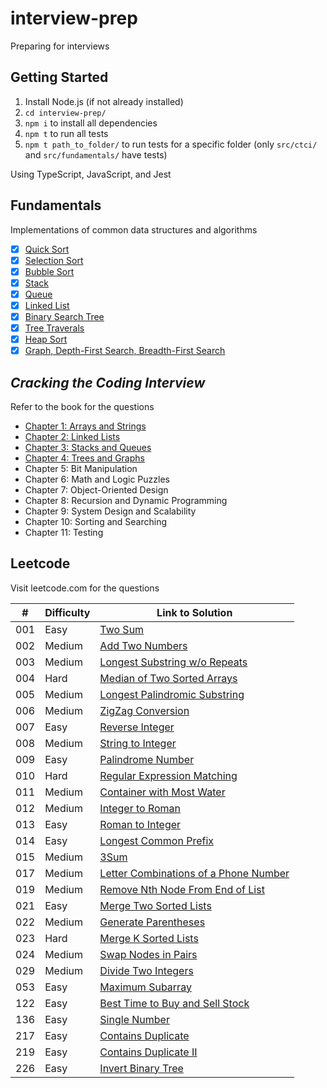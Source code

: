 # interview-prep

Preparing for interviews

## Getting Started

1.  Install Node.js (if not already installed)
2.  `cd interview-prep/`
3.  `npm i` to install all dependencies
4.  `npm t` to run all tests
5.  `npm t path_to_folder/` to run tests for a specific folder (only `src/ctci/` and `src/fundamentals/` have tests)

Using TypeScript, JavaScript, and Jest

## Fundamentals

Implementations of common data structures and algorithms

- [x] [Quick Sort](./src/fundamentals/quicksort/)
- [x] [Selection Sort](./src/fundamentals/selection-sort)
- [x] [Bubble Sort](./src/fundamentals/bubblesort/)
- [x] [Stack](./src/fundamentals/stack/)
- [x] [Queue](./src/fundamentals/queue/)
- [x] [Linked List](./src/fundamentals/linked-list/)
- [x] [Binary Search Tree](./src/fundamentals/binary-search-tree/)
- [x] [Tree Traverals](./src/fundamentals/tree-traversals/)
- [x] [Heap Sort](./src/fundamentals/heapsort/)
- [x] [Graph, Depth-First Search, Breadth-First Search](./src/fundamentals/graph/)

## _Cracking the Coding Interview_

Refer to the book for the questions

- [Chapter 1: Arrays and Strings](./src/ctci/chapter01/)
- [Chapter 2: Linked Lists](./src/ctci/chapter02/)
- [Chapter 3: Stacks and Queues](./src/ctci/chapter03/)
- [Chapter 4: Trees and Graphs](./src/ctci/chapter04/)
- Chapter 5: Bit Manipulation
- Chapter 6: Math and Logic Puzzles
- Chapter 7: Object-Oriented Design
- Chapter 8: Recursion and Dynamic Programming
- Chapter 9: System Design and Scalability
- Chapter 10: Sorting and Searching
- Chapter 11: Testing

## Leetcode

Visit leetcode.com for the questions

| #   | Difficulty | Link to Solution                                             |
| --- | ---------- | ------------------------------------------------------------ |
| 001 | Easy       | [Two Sum](./src/leetcode/001/)                               |
| 002 | Medium     | [Add Two Numbers](./src/leetcode/002/)                       |
| 003 | Medium     | [Longest Substring w/o Repeats](./src/leetcode/003/)         |
| 004 | Hard       | [Median of Two Sorted Arrays](./src/leetcode/004/)           |
| 005 | Medium     | [Longest Palindromic Substring](./src/leetcode/005/)         |
| 006 | Medium     | [ZigZag Conversion](./src/leetcode/006/)                     |
| 007 | Easy       | [Reverse Integer](./src/leetcode/007/)                       |
| 008 | Medium     | [String to Integer](./src/leetcode/008/)                     |
| 009 | Easy       | [Palindrome Number](./src/leetcode/009/)                     |
| 010 | Hard       | [Regular Expression Matching](./src/leetcode/010/)           |
| 011 | Medium     | [Container with Most Water](./src/leetcode/011/)             |
| 012 | Medium     | [Integer to Roman](./src/leetcode/012/)                      |
| 013 | Easy       | [Roman to Integer](./src/leetcode/013/)                      |
| 014 | Easy       | [Longest Common Prefix](./src/leetcode/014/)                 |
| 015 | Medium     | [3Sum](./src/leetcode/015/)                                  |
| 017 | Medium     | [Letter Combinations of a Phone Number](./src/leetcode/017/) |
| 019 | Medium     | [Remove Nth Node From End of List](./src/leetcode/019/)      |
| 021 | Easy       | [Merge Two Sorted Lists](./src/leetcode/021/)                |
| 022 | Medium     | [Generate Parentheses](./src/leetcode/022/)                  |
| 023 | Hard       | [Merge K Sorted Lists](./src/leetcode/023/)                  |
| 024 | Medium     | [Swap Nodes in Pairs](./src/leetcode/024/)                   |
| 029 | Medium     | [Divide Two Integers](./src/leetcode/029/)                   |
| 053 | Easy       | [Maximum Subarray](./src/leetcode/053/)                      |
| 122 | Easy       | [Best Time to Buy and Sell Stock](./src/leetcode/122/)       |
| 136 | Easy       | [Single Number](./src/leetcode/136/)                         |
| 217 | Easy       | [Contains Duplicate](./src/leetcode/217/)                    |
| 219 | Easy       | [Contains Duplicate II](./src/leetcode/219/)                 |
| 226 | Easy       | [Invert Binary Tree](./src/leetcode/226/)                    |
